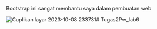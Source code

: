 Bootstrap ini sangat membantu saya dalam pembuatan web

![Cuplikan layar 2023-10-08 233731](https://github.com/Dp6adamali082/Tugas2Pw_lab6/assets/115131642/3b9b57fe-0d2c-4225-9c04-808c4b68f701)# Tugas2Pw_lab6
